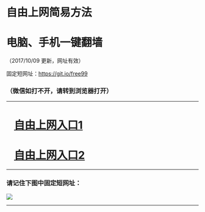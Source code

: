 ﻿# 自由上网简易方法

# 电脑、手机一键翻墙

（2017/10/09 更新，网址有效）

固定短网址：https://git.io/free99

### （微信如打不开，请转到浏览器打开）


***





# &nbsp;&nbsp; <a href="http://ft1367631196.fwq-tz-1001.info/fwqtz01.html?t=100900127643 " target="_blank">自由上网入口1</a>
# &nbsp;&nbsp; <a href="http://ft2437721904.fwq-tz-1002.info/fwqtz02.html?t=10090012308 " target="_blank">自由上网入口2</a>
***

### 请记住下图中固定短网址：

<img src="https://s3-us-west-2.amazonaws.com/fwq-1001/yjfq-20170905okok.png" /> 


***

